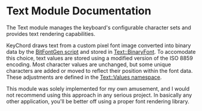 # Text Module Documentation
The Text module manages the keyboard's configurable character sets and provides text rendering capabilities.

KeyChord draws text from a custom pixel font image converted into binary data by the [BitFontGen script](../../project-scripts/BitFontGen.pl) and stored in [Text\::BinaryFont](../../Source/GUI/Text/Text_BinaryFont.cpp). To accomodate this choice, text values are stored using a modified version of the ISO 8859 encoding. Most character values are unchanged, but some unique characters are added or moved to reflect their position within the font data. These adjustments are defined in the [Text\::Values namespace](../../Source/Gui/Text/Text_Values.h).

This module was solely implemented for my own amusement, and I would not recommend using this approach in any serious project. In basically any other application, you'll be better off using a proper font rendering library.
